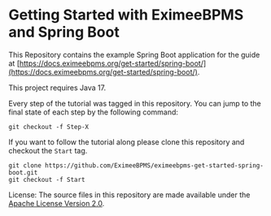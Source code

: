 # Getting Started with EximeeBPMS and Spring Boot

This Repository contains the example Spring Boot application for the guide at [https://docs.eximeebpms.org/get-started/spring-boot/](https://docs.eximeebpms.org/get-started/spring-boot/).

This project requires Java 17.

Every step of the tutorial was tagged in this repository. You can jump to the final state of each step
by the following command:

```
git checkout -f Step-X
```

If you want to follow the tutorial along please clone this repository and checkout the `Start` tag.

```
git clone https://github.com/EximeeBPMS/eximeebpms-get-started-spring-boot.git
git checkout -f Start
```

License: The source files in this repository are made available under the [Apache License Version 2.0](./LICENSE).